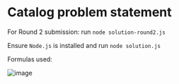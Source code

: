 # Catalog problem statement

For Round 2 submission: run `node solution-round2.js`

Ensure `Node.js` is installed and run `node solution.js`

Formulas used:
<br />

![image](https://github.com/user-attachments/assets/35f592b5-ce24-4be4-a014-20ccd467c363)
